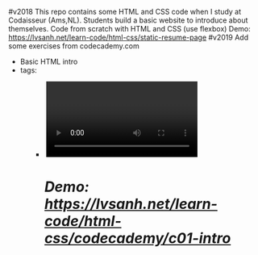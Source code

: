 #v2018
This repo contains some HTML and CSS code when I study at Codaisseur (Ams,NL).
Students build a basic website to introduce about themselves.
Code from scratch with HTML and CSS (use flexbox)
Demo: https://lvsanh.net/learn-code/html-css/static-resume-page
#v2019
Add some exercises from codecademy.com
- Basic HTML intro
- tags: <body> <div> <ol> <ul> <li> <p> <img> <video> <em> <strong> <h1>
Demo: https://lvsanh.net/learn-code/html-css/codecademy/c01-intro